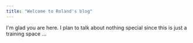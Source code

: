 ```yaml
---
title: "Welcome to Roland's blog"
---
```


I'm glad you are here. I plan to talk about nothing special since this is just a training space ...

